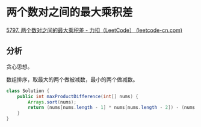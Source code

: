 # 两个数对之间的最大乘积差

[5797. 两个数对之间的最大乘积差 - 力扣（LeetCode） (leetcode-cn.com)](https://leetcode-cn.com/problems/maximum-product-difference-between-two-pairs/)

## 分析

贪心思想。

数组排序，取最大的两个做被减数，最小的两个做减数。

```java
class Solution {
    public int maxProductDifference(int[] nums) {
        Arrays.sort(nums);
        return (nums[nums.length - 1] * nums[nums.length - 2]) - (nums[0] * nums[1]);
    }
}
```

